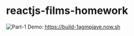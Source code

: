 ﻿# reactjs-films-homework
 ![Part-1](https://travis-ci.org/ViktorNA/reactjs-films-homework.svg?branch=Part-1)
 Demo: https://build-1agmpjaye.now.sh
